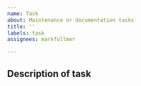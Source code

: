 ```yaml
---
name: Task
about: Maintenance or documentation tasks
title: ''
labels: task
assignees: markfullmer

---
```


## Description of task
